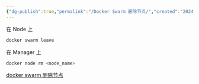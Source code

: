 ```yaml
---
{"dg-publish":true,"permalink":"/Docker Swarm 删除节点/","created":"2024-06-07 21:41:09","updated":"2024-06-07 23:34:45"}
---
```


在 Node 上
```bash
docker swarm leave
```
在 Manager 上
```bash
docker node rm <node_name>
```

[docker swarm 删除节点](https://www.cnblogs.com/klvchen/p/12048981.html)